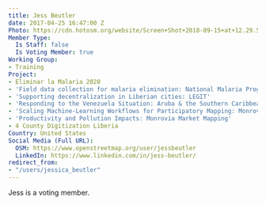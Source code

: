 ```yaml
---
title: Jess Beutler
date: 2017-04-25 16:47:00 Z
Photo: https://cdn.hotosm.org/website/Screen+Shot+2018-09-15+at+12.29.57.png
Member Type:
  Is Staff: false
  Is Voting Member: true
Working Group:
- Training
Project:
- Eliminar la Malaria 2020
- 'Field data collection for malaria elimination: National Malaria Programme'
- 'Supporting decentralization in Liberian cities: LEGIT'
- 'Responding to the Venezuela Situation: Aruba & the Southern Caribbean'
- 'Scaling Machine-Learning Workflows for Participatory Mapping: Monrovia ML Challenge'
- 'Productivity and Pollution Impacts: Monrovia Market Mapping'
- 4 County Digitization Liberia
Country: United States
Social Media (Full URL):
  OSM: https://www.openstreetmap.org/user/jessbeutler
  LinkedIn: https://www.linkedin.com/in/jess-beutler/
redirect_from:
- "/users/jessica_beutler"
---
```


Jess is a voting member.